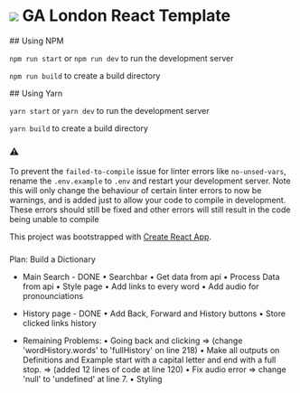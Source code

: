 # ![](https://ga-dash.s3.amazonaws.com/production/assets/logo-9f88ae6c9c3871690e33280fcf557f33.png) GA London React Template

## Using NPM

`npm run start` or `npm run dev`  to run the development server

`npm run build` to create a build directory

## Using Yarn

`yarn start` or `yarn dev`  to run the development server

`yarn build` to create a build directory

### ⚠️

To prevent the `failed-to-compile` issue for linter errors like `no-unsed-vars`, rename the `.env.example` to `.env` and restart your development server. Note this will only change the behaviour of certain linter errors to now be warnings, and is added just to allow your code to compile in development. These errors should still be fixed and other errors will still result in the code being unable to compile

This project was bootstrapped with [Create React App](https://github.com/facebook/create-react-app).

###

Plan: Build a Dictionary

- Main Search - DONE
  • Searchbar
  • Get data from api
  • Process Data from api
  • Style page
  • Add links to every word
  • Add audio for pronounciations

- History page - DONE
  • Add Back, Forward and History buttons
  • Store clicked links history

- Remaining Problems:
  • Going back and clicking => (change 'wordHistory.words' to 'fullHistory' on line 218)
  • Make all outputs on Definitions and Example start with a capital letter and end with a full stop. => (added 12 lines of code at line 120)
  • Fix audio error => change 'null' to 'undefined' at line 7.
  • Styling
